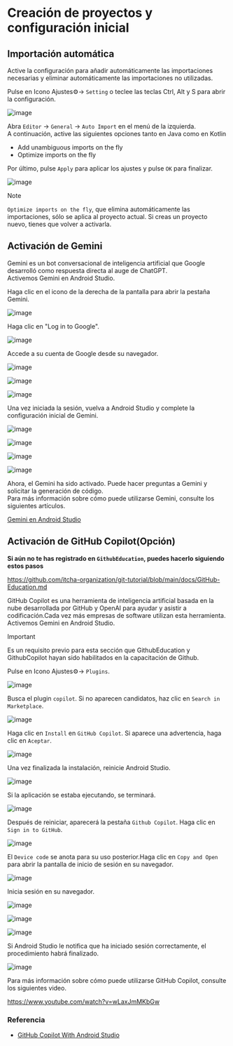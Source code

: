 # Creación de proyectos y configuración inicial

## Importación automática

Active la configuración para añadir automáticamente las importaciones necesarias y eliminar automáticamente las importaciones no utilizadas.

Pulse en Icono Ajustes⚙→ `Setting` o teclee las teclas Ctrl, Alt y S para abrir la configuración.

![image](https://github.com/user-attachments/assets/11ed7c05-839e-41b5-80fc-bba9ad04ac71)

Abra `Editor` → `General` → `Auto Import` en el menú de la izquierda.<br>
A continuación, active las siguientes opciones tanto en Java como en Kotlin 
* Add unambiguous imports on the fly
* Optimize imports on the fly

Por último, pulse `Apply` para aplicar los ajustes y pulse `OK` para finalizar.

![image](https://github.com/user-attachments/assets/a56818b3-95f9-4254-80a8-0ba32050bacf)


> [!NOTE]
> `Optimize imports on the fly`, que elimina automáticamente las importaciones, sólo se aplica al proyecto actual. Si creas un proyecto nuevo, tienes que volver a activarla.

## Activación de Gemini

Gemini es un bot conversacional de inteligencia artificial que Google desarrolló como respuesta directa al auge de ChatGPT.<br>
Activemos Gemini en Android Studio.

Haga clic en el icono de la derecha de la pantalla para abrir la pestaña Gemini.

![image](https://github.com/user-attachments/assets/1f2ecfbd-18b3-4ef0-8dd3-0b2e48910182)

Haga clic en "Log in to Google".

![image](https://github.com/user-attachments/assets/9ccc94e1-1236-435e-9848-029a22468442)

Accede a su cuenta de Google desde su navegador.

![image](https://github.com/user-attachments/assets/11d79a6d-19bf-4d4a-927c-45cf21dbf983)

![image](https://github.com/user-attachments/assets/1ede3ec5-d5fb-405f-8ef6-8988da6c4066)

![image](https://github.com/user-attachments/assets/e96de522-6412-44f2-8422-6134a43551da)

Una vez iniciada la sesión, vuelva a Android Studio y complete la configuración inicial de Gemini. 

![image](https://github.com/user-attachments/assets/40138c45-d244-44a0-9724-16e3a60f8338)

![image](https://github.com/user-attachments/assets/64f66780-b006-4db6-a6c6-869ebb1873c2)

![image](https://github.com/user-attachments/assets/e34f332c-8939-42ba-8eed-c34ca687afa8)

![image](https://github.com/user-attachments/assets/0db1cae8-8fb4-459e-882b-fecc9723dbc1)

Ahora, el Gemini ha sido activado. Puede hacer preguntas a Gemini y solicitar la generación de código.<br>
Para más información sobre cómo puede utilizarse Gemini, consulte los siguientes artículos.

[Gemini en Android Studio](https://developer.android.com/studio/preview/gemini?hl=es-419)

## Activación de GitHub Copilot(Opción)

**Si aún no te has registrado en `GithubEducation`, puedes hacerlo siguiendo estos pasos**

https://github.com/itcha-organization/git-tutorial/blob/main/docs/GitHub-Education.md

GitHub Copilot es una herramienta de inteligencia artificial basada en la nube desarrollada por GitHub y OpenAI para ayudar y asistir a codificación.Cada vez más empresas de software utilizan esta herramienta.<br>
Activemos Gemini en Android Studio.

> [!IMPORTANT]
> Es un requisito previo para esta sección que GithubEducation y GithubCopilot hayan sido habilitados en la capacitación de Github.

Pulse en Icono Ajustes⚙→ `Plugins`.

![image](https://github.com/user-attachments/assets/cd50dd4f-fe70-40cc-a58e-ace68e972f60)

Busca el plugin `copilot`. Si no aparecen candidatos, haz clic en `Search in Marketplace`.

![image](https://github.com/user-attachments/assets/9faa56e6-5baf-41a7-a48f-fd6777fd0ce2)

Haga clic en `Install` en `GitHub Copilot`. Si aparece una advertencia, haga clic en `Aceptar`. 

![image](https://github.com/user-attachments/assets/c0d84876-e168-48fc-b2b2-66539e23b5ea)

Una vez finalizada la instalación, reinicie Android Studio.

![image](https://github.com/user-attachments/assets/7f862aca-2f3c-406b-b04c-a2f5489e6e71)

Si la aplicación se estaba ejecutando, se terminará.

![image](https://github.com/user-attachments/assets/be9a791a-d89a-4078-80c1-9ab44b72f8a6)

Después de reiniciar, aparecerá la pestaña `Github Copilot`. Haga clic en `Sign in to GitHub`. 

![image](https://github.com/user-attachments/assets/37469fc3-7f38-474c-a229-6d7bf9e7c288)

El `Device code` se anota para su uso posterior.Haga clic en `Copy and Open` para abrir la pantalla de inicio de sesión en su navegador.

![image](https://github.com/user-attachments/assets/67e6f5a8-e40d-4064-b744-5ffa8cf2056c)

Inicia sesión en su navegador.

![image](https://github.com/user-attachments/assets/872a7b41-4206-419c-8c57-70df23575ea6)

![image](https://github.com/user-attachments/assets/c696694a-9438-4d35-85b6-0d6441bd7aef)

![image](https://github.com/user-attachments/assets/dfc0394c-0f25-4e3a-b7f7-dc722a6e4c2a)

Si Android Studio le notifica que ha iniciado sesión correctamente, el procedimiento habrá finalizado.

![image](https://github.com/user-attachments/assets/c24d3db3-b6f0-4bfd-b8b8-8e766992d50a)

Para más información sobre cómo puede utilizarse GitHub Copilot, consulte los siguientes video.

https://www.youtube.com/watch?v=wLaxJmMKbGw

### Referencia

* [GitHub Copilot With Android Studio](https://emregurses.medium.com/github-copilot-with-android-studio-51df3ac84562)

